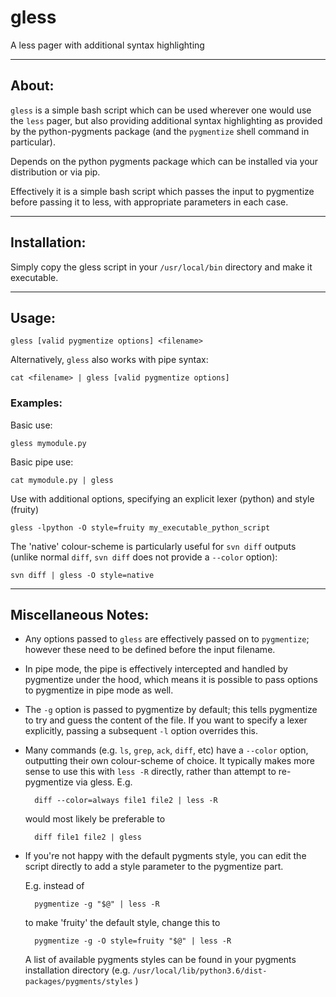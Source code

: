 # gless
A less pager with additional syntax highlighting

----
## About:

`gless` is a simple bash script which can be used wherever one would use the `less` pager, but also providing additional
syntax highlighting as provided by the python-pygments package (and the `pygmentize` shell command in particular).

Depends on the python pygments package which can be installed via your distribution or via pip.

Effectively it is a simple bash script which passes the input to pygmentize before passing it to less, with appropriate
parameters in each case.

----

## Installation:

Simply copy the gless script in your `/usr/local/bin` directory and make it executable.

----

## Usage:

    gless [valid pygmentize options] <filename>

Alternatively, `gless` also works with pipe syntax:

    cat <filename> | gless [valid pygmentize options]


### Examples:

Basic use:

    gless mymodule.py

Basic pipe use:

    cat mymodule.py | gless


Use with additional options, specifying an explicit lexer (python) and style (fruity)

    gless -lpython -O style=fruity my_executable_python_script


The 'native' colour-scheme is particularly useful for `svn diff` outputs (unlike normal `diff`, `svn diff` does not provide a `--color` option):

    svn diff | gless -O style=native

----

## Miscellaneous Notes:

- Any options passed to `gless` are effectively passed on to `pygmentize`; however these need to be defined before the input filename.

- In pipe mode, the pipe is effectively intercepted and handled by pygmentize under the hood, which means it is possible to pass options to pygmentize in pipe mode as well.

- The `-g` option is passed to pygmentize by default; this tells pygmentize to try and guess the content of the file. If you want to specify a lexer explicitly, passing a subsequent `-l` option overrides this.

- Many commands (e.g. `ls`, `grep`, `ack`, `diff`, etc) have a `--color` option, outputting their own colour-scheme of choice. It typically makes more sense to use this with `less -R` directly, rather than attempt to re-pygmentize via gless. E.g.

        diff --color=always file1 file2 | less -R

    would most likely be preferable to

        diff file1 file2 | gless

- If you're not happy with the default pygments style, you can edit the script directly to add a style parameter to the pygmentize part.

    E.g. instead of

        pygmentize -g "$@" | less -R

    to make 'fruity' the default style, change this to

        pygmentize -g -O style=fruity "$@" | less -R

    A list of available pygments styles can be found in your pygments installation directory (e.g. `/usr/local/lib/python3.6/dist-packages/pygments/styles` )


